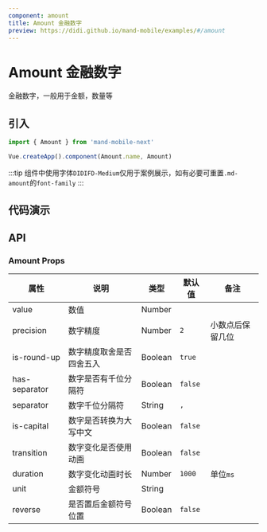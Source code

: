 ```yaml
---
component: amount
title: Amount 金融数字
preview: https://didi.github.io/mand-mobile/examples/#/amount
---
```


# Amount 金融数字


金融数字，一般用于金额，数量等

## 引入

```javascript
import { Amount } from 'mand-mobile-next'

Vue.createApp().component(Amount.name, Amount)
```

:::tip
组件中使用字体`DIDIFD-Medium`仅用于案例展示，如有必要可重置`.md-amount`的`font-family`
:::

## 代码演示

<demo-wrapper
  src="src/packages/amount/demo"
/>

## API

### Amount Props
|属性 | 说明 | 类型 | 默认值 | 备注 |
|----|-----|------|------|------|
|value|数值|Number| | |
|precision|数字精度|Number|`2`|小数点后保留几位|
|is-round-up|数字精度取舍是否四舍五入|Boolean|`true`| |
|has-separator|数字是否有千位分隔符|Boolean|`false`| |
|separator|数字千位分隔符|String|`,`| |
|is-capital|数字是否转换为大写中文|Boolean|`false`| |
|transition|数字变化是否使用动画|Boolean|`false`| |
|duration|数字变化动画时长|Number|`1000`|单位`ms`|
|unit|金额符号|String| | |
|reverse|是否置后金额符号位置|Boolean|`false`| |
